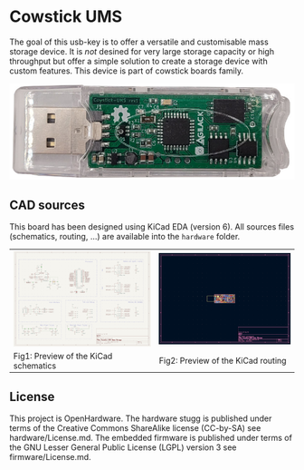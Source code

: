 Cowstick UMS
============

The goal of this usb-key is to offer a versatile and customisable mass storage
device. It is *not* desined for very large storage capacity or high throughput
but offer a simple solution to create a storage device with custom features.
This device is part of cowstick boards family.

![Picture of rev1](hardware/doc/rev1-case.jpg)

CAD sources
-----------

This board has been designed using KiCad EDA (version 6). All sources files
(schematics, routing, ...) are available into the `hardware` folder.

<table>
<tr>
<td><img src="hardware/doc/kicad-sch-preview.png"     alt="KiCad schematics"/></td>
<td><img src="hardware/doc/kicad-routing-preview.png" alt="KiCad routing"/></td>
</tr><tr>
<td>Fig1: Preview of the KiCad schematics</td>
<td>Fig2: Preview of the KiCad routing</td>
</tr>
</table>

License
-------

This project is OpenHardware. The hardware stugg is published under terms of
the Creative Commons ShareAlike license (CC-by-SA) see hardware/License.md.
The embedded firmware is published under terms of the GNU Lesser General Public
License (LGPL) version 3 see firmware/License.md.

